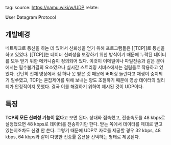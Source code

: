 tag:
source: https://namu.wiki/w/UDP
relate:

**U**ser **D**atagram **P**rotocol
## 개발배경
네트워크로 통신을 하는 데 있어서 신뢰성을 얻기 위해 프로그램들은 [[TCP]]로 통신을 하고 있었다. [[TCP]]는 데이터 신뢰성을 보장하기 위한 방식이기 때문에 누락된 데이터를 모두 받기 위한 메커니즘이 정의되어 있다. 이것이 이메일이나 파일전송과 같은 분야에서는 필수불가결의 요소였으나 실시간 스트리밍 서비스에서는 걸림돌로 작용하고 있었다. 간단히 전체 영상에서 점 하나 못 받은 것 때문에 버퍼링 돌린다고 재생이 중지되기 일쑤였고, TCP는 혼잡제어를 위해 보내는 양도 조절하기 때문에 영상 데이터의 퀄리티가 안정적이지 못했다. 결국 이를 해결하기 위하여 제시된 것이 UDP이다.

## 특징
**TCP의 모든 신뢰성 기능이 없다**고 보면 된다. 상대와 접속했고, 전송속도를 48 kbps로 설정했으면 48 kbps로 데이터를 전송하기만 한다. 받는 쪽에서 데이터를 제대로 받고 있는지조차도 신경 안 쓴다. 그렇기 때문에 UDP로 자료를 제공할 경우 32 kbps, 48 kbps, 64 kbps와 같이 다양한 전송률 옵션을 선택하는 형태로 제공된다.